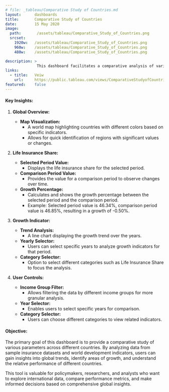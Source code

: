 ```yaml
---
# file: _tableau/Comparative Study of Countries.md
layout:      dashboards
title:       Comparative Study of Countries
date:        15 May 2020
image:
  path:       /assets/tableau/Comparative_Study_of_Countries.png
  srcset:
    1920w:   /assets/tableau/Comparative_Study_of_Countries.png
    960w:    /assets/tableau/Comparative_Study_of_Countries.png
    480w:    /assets/tableau/Comparative_Study_of_Countries.png

description: >
              This dashboard facilitates a comparative analysis of various parameters across different countries using sample insurance datasets and world development indicators. It helps in understanding global trends and performance in life insurance share and growth indicators.
links:
  - title:   Veiw
    url:     https://public.tableau.com/views/ComparativeStudyofCountries_16335117329240/Dashboard1?:language=en-US&:display_count=n&:origin=viz_share_link
featured:    false
---
```

#### Key Insights:

1.  **Global Overview:**
    
    -   **Map Visualization:**
        -   A world map highlighting countries with different colors based on specific indicators.
        -   Allows for quick identification of regions with significant values or changes.
2.  **Life Insurance Share:**
    
    -   **Selected Period Value:**
        -   Displays the life insurance share for the selected period.
    -   **Comparison Period Value:**
        -   Provides the value for a comparison period to observe changes over time.
    -   **Growth Percentage:**
        -   Calculates and shows the growth percentage between the selected period and the comparison period.
        -   Example: Selected period value is 46.34%, comparison period value is 46.85%, resulting in a growth of -0.50%.
3.  **Growth Indicator:**
    
    -   **Trend Analysis:**
        -   A line chart displaying the growth trend over the years.
    -   **Yearly Selector:**
        -   Users can select specific years to analyze growth indicators for that period.
    -   **Category Selector:**
        -   Option to select different categories such as Life Insurance Share to focus the analysis.
4.  **User Controls:**
    
    -   **Income Group Filter:**
        -   Allows filtering the data by different income groups for more granular analysis.
    -   **Year Selector:**
        -   Enables users to select specific years for comparison.
    -   **Category Selector:**
        -   Users can choose different categories to view related indicators.

#### Objective:

The primary goal of this dashboard is to provide a comparative study of various parameters across different countries. By analyzing data from sample insurance datasets and world development indicators, users can gain insights into global trends, identify areas of growth, and understand the relative performance of different countries.

This tool is valuable for policymakers, researchers, and analysts who want to explore international data, compare performance metrics, and make informed decisions based on comprehensive global insights.
